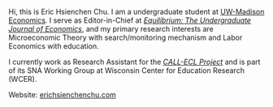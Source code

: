 Hi, this is Eric Hsienchen Chu. I am a undergraduate student at [UW-Madison Economics](https://econ.wisc.edu/). I serve as Editor-in-Chief at *[Equilibrium: The Undergraduate Journal of Economics](https://equilibriumecon.wisc.edu/)*, and my primary research interests are Microeconomic Theory with search/monitoring mechanism and Labor Economics with education.

I currently work as Research Assistant for the *[CALL-ECL Project](https://call-ecl.wceruw.org/)* and is part of its SNA Working Group at Wisconsin Center for Education Research (WCER).

Website: [erichsienchenchu.com](https://www.erichsienchenchu.com/home)
